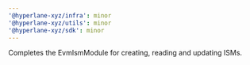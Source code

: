 ```yaml
---
'@hyperlane-xyz/infra': minor
'@hyperlane-xyz/utils': minor
'@hyperlane-xyz/sdk': minor
---
```


Completes the EvmIsmModule for creating, reading and updating ISMs.
